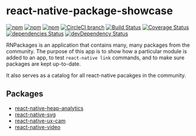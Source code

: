 # react-native-package-showcase

[![npm](https://img.shields.io/npm/v/react-native-package-showcase.svg)](https://www.npmjs.com/package/react-native-package-showcase)
[![npm](https://img.shields.io/npm/dt/react-native-package-showcase.svg)](https://www.npmjs.com/package/react-native-package-showcase)
[![npm](https://img.shields.io/npm/l/react-native-package-showcase.svg)](https://github.com/negativetwelve/react-native-package-showcase/blob/master/LICENSE)
[![CircleCI branch](https://img.shields.io/circleci/project/github/negativetwelve/react-native-package-showcase/master.svg)](https://circleci.com/gh/negativetwelve/react-native-package-showcase)
[![Build Status](https://travis-ci.org/negativetwelve/react-native-package-showcase.svg?branch=master)](https://travis-ci.org/negativetwelve/react-native-package-showcase)
[![Coverage Status](https://coveralls.io/repos/github/negativetwelve/react-native-package-showcase/badge.svg?branch=master)](https://coveralls.io/github/negativetwelve/react-native-package-showcase?branch=master)
[![dependencies Status](https://david-dm.org/negativetwelve/react-native-package-showcase/master/status.svg)](https://david-dm.org/negativetwelve/react-native-package-showcase/master)
[![devDependency Status](https://david-dm.org/negativetwelve/react-native-package-showcase/master/dev-status.svg)](https://david-dm.org/negativetwelve/react-native-package-showcase/master#info=devDependencies)

RNPackages is an application that contains many, many packages from the community. The purpose of this app is to show how a particular module is added to an app, to test `react-native link` commands, and to make sure packages are kept up-to-date.

It also serves as a catalog for all react-native pacakges in the community.

## Packages

* [react-native-heap-analytics](https://github.com/negativetwelve/react-native-heap-analytics)
* [react-native-svg](https://github.com/react-native-community/react-native-svg)
* [react-native-ux-cam](https://github.com/negativetwelve/react-native-ux-cam)
* [react-native-video](https://github.com/react-native-community/react-native-video)
